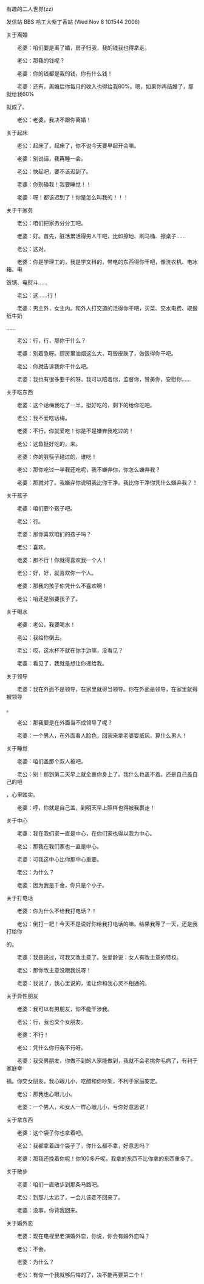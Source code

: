有趣的二人世界(zz) 

发信站 BBS 哈工大紫丁香站 (Wed Nov  8 101544 2006) 



关于离婚  



　　老婆：咱们要是离了婚，房子归我，我的钱我也得拿走。  



　　老公：那我的钱呢？  



　　老婆：你的钱都是我的钱，你有什么钱！  



　　老婆：还有，离婚后你每月的收入也得给我80%。嗯，如果你再结婚了，那就给我60% 

就成了。  



　　老公：老婆，我决不跟你离婚！ 



 关于起床  



　　老公：起床了，起床了，你不说今天要早起开会嘛。  



　　老婆：别说话，我再睡一会。  



　　老公：快起吧，要不该迟到了。  



　　老婆：你别碰我！我要睡觉！！  





　　老婆：呀！都该迟到了！你是怎么叫我的！！！ 



 关于干家务  



　　老公：咱们把家务分分工吧。  



　　老婆：好。首先，脏活累活得男人干吧，比如擦地、刷马桶、擦桌子……  



　　老公：这对。  



　　老婆：你是学理工的，我是学文科的，带电的东西得你干吧，像洗衣机、电冰箱、电 

饭锅、电熨斗……  



　　老公：这……行！  



　　老婆：男主外，女主内。和外人打交道的活得你干吧，买菜、交水电费、取报纸牛奶 

……  



　　老公：行，行，那你干什么？  



　　老婆：别着急呀。厨房里油烟这么大，可毁皮肤了，做饭得你干吧。  



　　老公：你就告诉我你干什么吧。  



　　老婆：我也有很多要干的呀。我可以陪着你，监督你，赞美你，安慰你…… 



 关于吃东西  



　　老婆：这个话梅我吃了一半，挺好吃的，剩下的给你吃吧。  



　　老公：我不爱吃话梅。  



　　老婆：不行，你就爱吃！你是不是嫌弃我吃过的！  



　　老公：这鱼挺好吃的，来。  



　　老婆：你的脏筷子碰过的，谁吃！  



　　老公：那你吃过一半我还吃呢，我不嫌弃你，你怎么嫌弃我？  



　　老婆：那就对了。我嫌弃你说明我比你干净。我比你干净你凭什么嫌弃我？！ 

关于孩子  



　　老婆：咱们要个孩子吧。  



　　老公：行。  



　　老婆：那你喜欢咱们的孩子吗？  



　　老公：喜欢。  



　　老婆：那不行！你就得喜欢我一个人！  



　　老公：好，好，就喜欢你一个人。  



　　老婆：那我的孩子你凭什么不喜欢啊！  



　　老公：咱还是别要孩子了。  



 关于喝水  



　　老婆：老公，我要喝水！  



　　老公：我给你倒去。  



　　老公：哎，这水杯不就在你手边嘛，没看见？  



　　老婆：看见了，我就是想让你递给我。  



 关于领导  



　　老婆：我在外面不是领导，在家里就得当领导。你在外面是领导，在家里就得被领导 

。  



　　老公：那我要是在外面当不成领导了呢？  



　　老婆：一个男人，在外面看人脸色，回家来拿老婆耍威风，算什么男人！  



 关于睡觉  



　　老婆：咱们盖那个双人被吧。  



　　老公：别！那到第二天早上就全裹你身上了。我什么也盖不着。还是自己盖自己的吧 

，心里踏实。  



　　老婆：哼，你就是自己盖，到明天早上照样也得被我裹走！  



 关于中心  



　　老婆：我在我们家一直是中心，在你们家也得以我为中心。  



　　老公：那我在我们家也一直是中心。  



　　老婆：可我这中心比你那中心重要。  



　　老公：为什么？  



　　老婆：因为我是千金，你只是个小子。  

  

 关于打电话  



　　老婆：你为什么不给我打电话？！  



　　老公：倒打一耙！今天不是说好你给我打电话的嘛。结果我等了一天，还是我打给你 

的。  



　　老婆：我是说过，可我又改主意了。张爱龄说：女人有改主意的特权。  



　　老公：那你改主意没跟我说呀！  



　　老婆：我说了，我心里说的，谁让你和我心灵不相通的。  



 关于异性朋友  



　　老婆：我可以有男朋友，你不能干涉我。  



　　老公：行，我也交个女朋友。  



　　老婆：不行！  



　　老公：凭什么你行我不行呀。  



　　老婆：我交男朋友，你做不到的人家能做到，我就不会老挑你毛病了，有利于家庭幸 

福。你交女朋友，我心眼儿小，吃醋和你吵架，不利于家庭安定。  



　　老公：那我也心眼儿小。  



　　老婆：一个男人，和女人一样心眼儿小，亏你好意思说！  



 关于拿东西  



　　老婆：这个袋子你也拿着吧。  



　　老公：我都拿着四个袋子了，你什么都不拿，好意思吗？  



　　老婆：那我还挽着你呢！你100多斤呢，我拿的东西不比你拿的东西重多了。  



关于散步  



　　老婆：咱们一直散步到那条马路吧。  



　　老公：到那儿太远了，一会儿该走不回来了。  



　　老婆：没事，你背我回来。  



  关于婚外恋 

　　老婆：现在电视里老演婚外恋，你说，你会有婚外恋吗？  



　　老公：不会。  



　　老婆：为什么？  



　　老公：有你一个我就够后悔的了，决不能再要第二个！   

